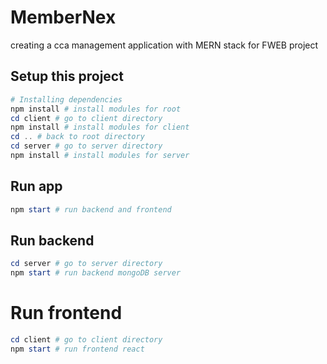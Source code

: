 # MemberNex

creating a cca management application with MERN stack for FWEB project

## Setup this project

```powershell
# Installing dependencies
npm install # install modules for root
cd client # go to client directory
npm install # install modules for client
cd .. # back to root directory
cd server # go to server directory
npm install # install modules for server
```

## Run app

```powershell
npm start # run backend and frontend
```

## Run backend

```powershell
cd server # go to server directory
npm start # run backend mongoDB server
```

# Run frontend

```powershell
cd client # go to client directory
npm start # run frontend react
```

